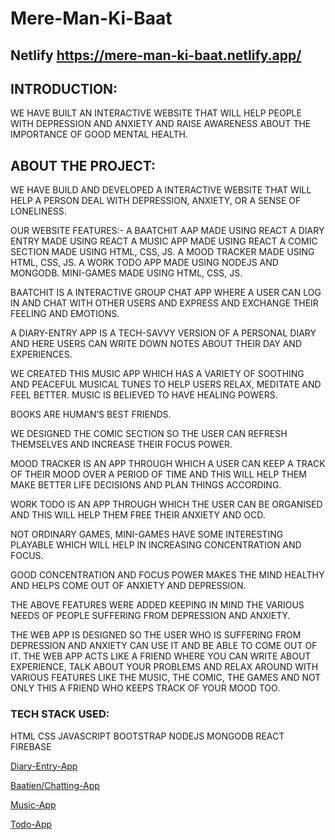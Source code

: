 # Mere-Man-Ki-Baat
 
 ## Netlify https://mere-man-ki-baat.netlify.app/
 
 ## INTRODUCTION:
 
 WE HAVE BUILT AN INTERACTIVE WEBSITE THAT WILL HELP PEOPLE WITH DEPRESSION AND ANXIETY
 AND RAISE AWARENESS ABOUT THE IMPORTANCE OF GOOD MENTAL HEALTH.
 
 
 ## ABOUT THE PROJECT:
 
 WE HAVE BUILD AND DEVELOPED A INTERACTIVE WEBSITE THAT WILL HELP A PERSON DEAL WITH DEPRESSION, ANXIETY, OR A SENSE OF LONELINESS.

OUR WEBSITE FEATURES:-
A BAATCHIT AAP MADE USING REACT
A DIARY ENTRY MADE USING REACT
A MUSIC APP MADE USING REACT
A COMIC SECTION MADE USING HTML, CSS, JS.
A MOOD TRACKER MADE USING HTML, CSS, JS.
A WORK TODO APP MADE USING NODEJS AND MONGODB.
MINI-GAMES MADE USING HTML, CSS, JS.

BAATCHIT IS A INTERACTIVE GROUP CHAT APP WHERE A USER CAN LOG IN AND CHAT WITH OTHER USERS AND EXPRESS AND EXCHANGE THEIR FEELING AND EMOTIONS.

A DIARY-ENTRY APP IS A TECH-SAVVY VERSION OF A PERSONAL DIARY AND HERE USERS CAN WRITE DOWN NOTES ABOUT THEIR DAY AND EXPERIENCES.

WE CREATED THIS MUSIC APP WHICH HAS A VARIETY OF SOOTHING AND PEACEFUL MUSICAL TUNES TO HELP USERS RELAX, MEDITATE AND FEEL BETTER. MUSIC IS BELIEVED TO HAVE HEALING POWERS.
 
BOOKS ARE HUMAN’S BEST FRIENDS.

WE DESIGNED THE COMIC SECTION SO THE USER CAN REFRESH THEMSELVES AND INCREASE THEIR FOCUS POWER.

MOOD TRACKER IS AN APP THROUGH WHICH A USER CAN KEEP A TRACK OF THEIR MOOD OVER A PERIOD OF TIME AND THIS WILL HELP THEM MAKE BETTER LIFE DECISIONS AND PLAN THINGS ACCORDING.

WORK TODO IS AN APP THROUGH WHICH THE USER CAN BE ORGANISED AND THIS WILL HELP THEM FREE THEIR ANXIETY AND OCD.

NOT ORDINARY GAMES, MINI-GAMES HAVE SOME INTERESTING PLAYABLE WHICH WILL HELP IN INCREASING CONCENTRATION AND FOCUS.

GOOD CONCENTRATION AND FOCUS POWER MAKES THE MIND HEALTHY AND HELPS COME OUT OF ANXIETY AND DEPRESSION.

THE ABOVE FEATURES WERE ADDED KEEPING IN MIND THE VARIOUS NEEDS OF PEOPLE SUFFERING FROM DEPRESSION AND ANXIETY.

THE WEB APP IS DESIGNED SO THE USER WHO IS SUFFERING FROM DEPRESSION AND ANXIETY CAN USE IT AND BE ABLE TO COME OUT OF IT. THE WEB APP ACTS LIKE A FRIEND WHERE YOU CAN WRITE ABOUT EXPERIENCE, TALK ABOUT YOUR PROBLEMS AND RELAX AROUND WITH VARIOUS FEATURES LIKE THE MUSIC, THE COMIC, THE GAMES AND NOT ONLY THIS A FRIEND WHO KEEPS TRACK OF YOUR MOOD TOO.

 
 ### TECH STACK USED:
 
 HTML
 CSS
 JAVASCRIPT
 BOOTSTRAP
 NODEJS
 MONGODB
 REACT
 FIREBASE


 [Diary-Entry-App](https://meri-diary-b2e16.web.app/)

 [Baatien/Chatting-App](https://baatien-sai-f00f3.web.app/)

 [Music-App](https://music-mere-man-ki.netlify.app/)
 
 [Todo-App](https://todolist-sai-soumyak-nanda.herokuapp.com/)
 
